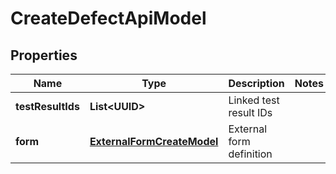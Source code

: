 

# CreateDefectApiModel


## Properties

| Name | Type | Description | Notes |
|------------ | ------------- | ------------- | -------------|
|**testResultIds** | **List&lt;UUID&gt;** | Linked test result IDs |  |
|**form** | [**ExternalFormCreateModel**](ExternalFormCreateModel.md) | External form definition |  |



